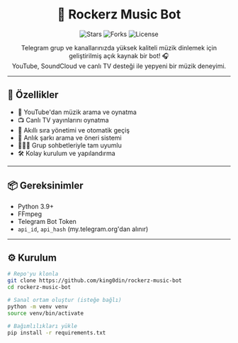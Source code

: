 <h1 align="center">🎵 Rockerz Music Bot</h1>

<p align="center">
  <img src="https://img.shields.io/github/stars/king0din/rockerz-music-bot?style=social" alt="Stars">
  <img src="https://img.shields.io/github/forks/king0din/rockerz-music-bot?style=social" alt="Forks">
  <img src="https://img.shields.io/badge/license-GPLv3-blue.svg" alt="License">
</p>

<p align="center">
  Telegram grup ve kanallarınızda yüksek kaliteli müzik dinlemek için geliştirilmiş açık kaynak bir bot! 🎧<br>
  YouTube, SoundCloud ve canlı TV desteği ile yepyeni bir müzik deneyimi.
</p>

---

## 🚀 Özellikler

- 🎵 YouTube'dan müzik arama ve oynatma
- 📺 Canlı TV yayınlarını oynatma
- 🧠 Akıllı sıra yönetimi ve otomatik geçiş
- 🔎 Anlık şarkı arama ve öneri sistemi
- 🧑‍🤝‍🧑 Grup sohbetleriyle tam uyumlu
- 🛠️ Kolay kurulum ve yapılandırma

---

## 📦 Gereksinimler

- Python 3.9+
- FFmpeg
- Telegram Bot Token
- `api_id`, `api_hash` (my.telegram.org'dan alınır)

---

## ⚙️ Kurulum

```bash
# Repo'yu klonla
git clone https://github.com/king0din/rockerz-music-bot
cd rockerz-music-bot

# Sanal ortam oluştur (isteğe bağlı)
python -m venv venv
source venv/bin/activate

# Bağımlılıkları yükle
pip install -r requirements.txt
